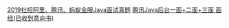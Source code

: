 [2019社招阿里、腾讯、蚂蚁金服Java面试真题](https://blog.csdn.net/weixin_45136046/article/details/91978653)
[腾讯Java后台一面+二面+三面 面经(已收到意向书)](https://www.nowcoder.com/discuss/219646?type=2&order=0&pos=15&page=1)